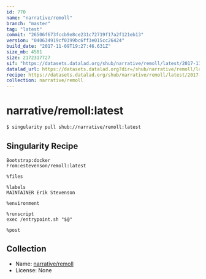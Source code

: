 ```yaml
---
id: 770
name: "narrative/remoll"
branch: "master"
tag: "latest"
commit: "26506f673fccb9e8ce231c72719f17a2f121eb13"
version: "040634919cf0399bc6ff3e015cc26424"
build_date: "2017-11-09T19:27:46.631Z"
size_mb: 4581
size: 2172317727
sif: "https://datasets.datalad.org/shub/narrative/remoll/latest/2017-11-09-26506f67-04063491/040634919cf0399bc6ff3e015cc26424.simg"
datalad_url: https://datasets.datalad.org?dir=/shub/narrative/remoll/latest/2017-11-09-26506f67-04063491/
recipe: https://datasets.datalad.org/shub/narrative/remoll/latest/2017-11-09-26506f67-04063491/Singularity
collection: narrative/remoll
---
```


# narrative/remoll:latest

```bash
$ singularity pull shub://narrative/remoll:latest
```

## Singularity Recipe

```singularity
Bootstrap:docker  
From:estevenson/remoll:latest 

%files

%labels
MAINTAINER Erik Stevenson

%environment

%runscript
exec /entrypoint.sh "$@"

%post
```

## Collection

 - Name: [narrative/remoll](https://github.com/narrative/remoll)
 - License: None

